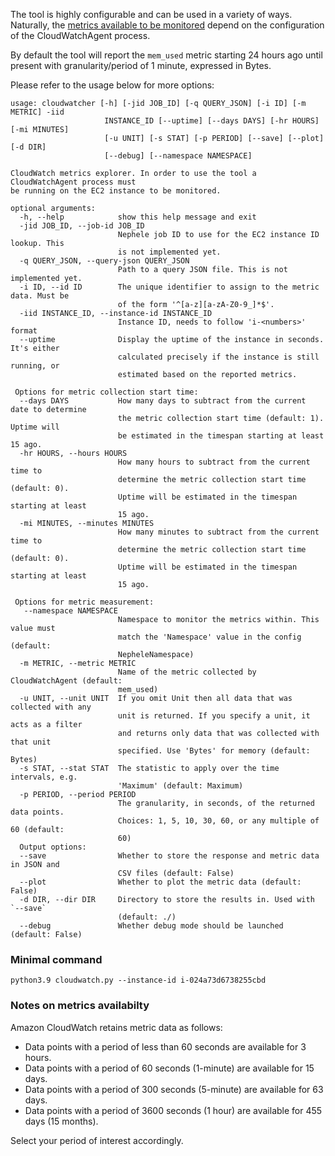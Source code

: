 The tool is highly configurable and can be used in a variety of ways. Naturally, the [metrics available to be monitored](https://docs.aws.amazon.com/AmazonCloudWatch/latest/monitoring/metrics-collected-by-CloudWatch-agent.html) depend on the configuration of the CloudWatchAgent process.

By default the tool will report the `mem_used` metric starting 24 hours ago until present with granularity/period of 1 minute, expressed in Bytes.

Please refer to the usage below for more options:

```
usage: cloudwatcher [-h] [-jid JOB_ID] [-q QUERY_JSON] [-i ID] [-m METRIC] -iid
                     INSTANCE_ID [--uptime] [--days DAYS] [-hr HOURS] [-mi MINUTES]
                     [-u UNIT] [-s STAT] [-p PERIOD] [--save] [--plot] [-d DIR]
                     [--debug] [--namespace NAMESPACE]

CloudWatch metrics explorer. In order to use the tool a CloudWatchAgent process must
be running on the EC2 instance to be monitored.

optional arguments:
  -h, --help            show this help message and exit
  -jid JOB_ID, --job-id JOB_ID
                        Nephele job ID to use for the EC2 instance ID lookup. This
                        is not implemented yet.
  -q QUERY_JSON, --query-json QUERY_JSON
                        Path to a query JSON file. This is not implemented yet.
  -i ID, --id ID        The unique identifier to assign to the metric data. Must be
                        of the form '^[a-z][a-zA-Z0-9_]*$'.
  -iid INSTANCE_ID, --instance-id INSTANCE_ID
                        Instance ID, needs to follow 'i-<numbers>' format
  --uptime              Display the uptime of the instance in seconds. It's either
                        calculated precisely if the instance is still running, or
                        estimated based on the reported metrics.

 Options for metric collection start time:
  --days DAYS           How many days to subtract from the current date to determine
                        the metric collection start time (default: 1). Uptime will
                        be estimated in the timespan starting at least 15 ago.
  -hr HOURS, --hours HOURS
                        How many hours to subtract from the current time to
                        determine the metric collection start time (default: 0).
                        Uptime will be estimated in the timespan starting at least
                        15 ago.
  -mi MINUTES, --minutes MINUTES
                        How many minutes to subtract from the current time to
                        determine the metric collection start time (default: 0).
                        Uptime will be estimated in the timespan starting at least
                        15 ago.

 Options for metric measurement:
   --namespace NAMESPACE
                        Namespace to monitor the metrics within. This value must
                        match the 'Namespace' value in the config (default:
                        NepheleNamespace)
  -m METRIC, --metric METRIC
                        Name of the metric collected by CloudWatchAgent (default:
                        mem_used)
  -u UNIT, --unit UNIT  If you omit Unit then all data that was collected with any
                        unit is returned. If you specify a unit, it acts as a filter
                        and returns only data that was collected with that unit
                        specified. Use 'Bytes' for memory (default: Bytes)
  -s STAT, --stat STAT  The statistic to apply over the time intervals, e.g.
                        'Maximum' (default: Maximum)
  -p PERIOD, --period PERIOD
                        The granularity, in seconds, of the returned data points.
                        Choices: 1, 5, 10, 30, 60, or any multiple of 60 (default:
                        60)
  Output options:
  --save                Whether to store the response and metric data in JSON and
                        CSV files (default: False)
  --plot                Whether to plot the metric data (default: False)
  -d DIR, --dir DIR     Directory to store the results in. Used with `--save`
                        (default: ./)
  --debug               Whether debug mode should be launched (default: False)
```

### Minimal command

```console
python3.9 cloudwatch.py --instance-id i-024a73d6738255cbd
```

### Notes on metrics availabilty

Amazon CloudWatch retains metric data as follows:

- Data points with a period of less than 60 seconds are available for 3 hours.
- Data points with a period of 60 seconds (1-minute) are available for 15 days.
- Data points with a period of 300 seconds (5-minute) are available for 63 days.
- Data points with a period of 3600 seconds (1 hour) are available for 455 days (15 months).

Select your period of interest accordingly.
